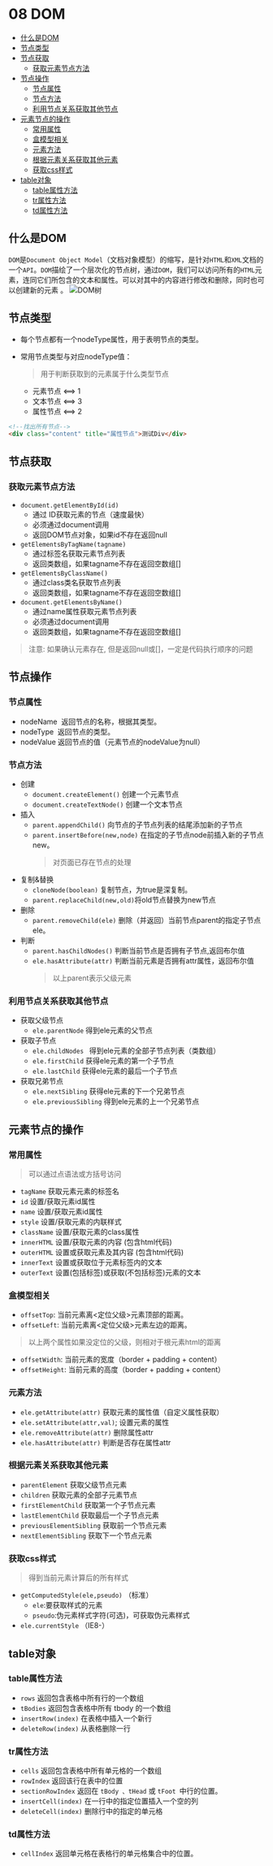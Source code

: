 # 08 DOM
- [什么是DOM](#什么是DOM)
- [节点类型](#节点类型)
- [节点获取](#节点获取)
    - [获取元素节点方法](#获取元素节点方法)
- [节点操作](#节点操作)
    - [节点属性](#节点属性)
    - [节点方法](#节点方法)
    - [利用节点关系获取其他节点](#利用节点关系获取其他节点)
- [元素节点的操作](#元素节点的操作)
    - [常用属性](#常用属性)
    - [盒模型相关](#盒模型相关)
    - [元素方法](#元素方法)
    - [根据元素关系获取其他元素](#根据元素关系获取其他元素)
    - [获取css样式](#获取css样式)
- [table对象](#table对象)
    - [table属性方法](属性方法) 
    - [tr属性方法](tr属性方法)
    - [td属性方法](#td属性方法)

<src-MetaChange></src-MetaChange>

## 什么是DOM
`DOM`是`Document Object Model`（文档对象模型）的缩写，是针对`HTML`和`XML`文档的一个`API`。`DOM`描绘了一个层次化的节点树，通过`DOM`，我们可以访问所有的`HTML`元素，连同它们所包含的文本和属性。可以对其中的内容进行修改和删除，同时也可以创建新的元素
。
![DOM树](https://github.com/CoyleCyq/img/blob/master/docImg/dom_tree.png?raw=true)

## 节点类型
- 每个节点都有一个nodeType属性，用于表明节点的类型。
- 常用节点类型与对应nodeType值：
    > 用于判断获取到的元素属于什么类型节点

    - 元素节点 &lt;==&gt; 1
    - 文本节点 &lt;==&gt; 3
    - 属性节点 &lt;==&gt; 2
```html
<!--找出所有节点-->
<div class="content" title="属性节点">测试Div</div>
```

## 节点获取
### 获取元素节点方法
- `document.getElementById(id)`
  - 通过 ID获取元素的节点（速度最快）
  - 必须通过document调用
  - 返回DOM节点对象，如果id不存在返回null
- `getElementsByTagName(tagname)`
  - 通过标签名获取元素节点列表
  - 返回类数组，如果tagname不存在返回空数组[]
- `getElementsByClassName()`
  - 通过class类名获取节点列表
  - 返回类数组，如果tagname不存在返回空数组[]
- `document.getElementsByName()`
  - 通过name属性获取元素节点列表
  - 必须通过document调用
  - 返回类数组，如果tagname不存在返回空数组[] 

> 注意: 如果确认元素存在, 但是返回null或[]，一定是代码执行顺序的问题

## 节点操作
### 节点属性
- nodeName&nbsp;   返回节点的名称，根据其类型。
- nodeType&nbsp;   返回节点的类型。
- nodeValue   返回节点的值（元素节点的nodeValue为null）

### 节点方法
- 创建
  - `document.createElement()`  创建一个元素节点
  - `document.createTextNode()` 创建一个文本节点
- 插入
  - `parent.appendChild()` 向节点的子节点列表的结尾添加新的子节点
  - `parent.insertBefore(new,node)` 在指定的子节点node前插入新的子节点new。
    > 对页面已存在节点的处理
- 复制&amp;替换
  - `cloneNode(boolean)`  复制节点，为true是深复制。
  - `parent.replaceChild(new,old)`将old节点替换为new节点
- 删除
  - `parent.removeChild(ele)` 删除（并返回）当前节点parent的指定子节点ele。
- 判断
  - `parent.hasChildNodes()` 判断当前节点是否拥有子节点,返回布尔值
  - `ele.hasAttribute(attr)`  判断当前元素是否拥有attr属性，返回布尔值
    > 以上parent表示父级元素


### 利用节点关系获取其他节点
- 获取父级节点
    - `ele.parentNode`  得到ele元素的父节点
- 获取子节点 
    - `ele.childNodes ` 得到ele元素的全部子节点列表（类数组）
    - `ele.firstChild`  获得ele元素的第一个子节点
    - `ele.lastChild`   获得ele元素的最后一个子节点
- 获取兄弟节点
    - `ele.nextSibling` 获得ele元素的下一个兄弟节点
    - `ele.previousSibling` 得到ele元素的上一个兄弟节点


## 元素节点的操作
### 常用属性
> 可以通过点语法或方括号访问

- `tagName` 获取元素元素的标签名
- `id` 设置/获取元素id属性
- `name` 设置/获取元素id属性
- `style` 设置/获取元素的内联样式
- `className` 设置/获取元素的class属性
- `innerHTML` 设置/获取元素的内容 (包含html代码)
- `outerHTML` 设置或获取元素及其内容 (包含html代码)
- `innerText` 设置或获取位于元素标签内的文本
- `outerText` 设置(包括标签)或获取(不包括标签)元素的文本

### 盒模型相关
- `offsetTop`: 当前元素离&lt;定位父级&gt;元素顶部的距离。
- `offsetLeft`: 当前元素离&lt;定位父级&gt;元素左边的距离。
> 以上两个属性如果没定位的父级，则相对于根元素html的距离

- `offsetWidth`: 当前元素的宽度（border + padding + content）
- `offsetHeight`: 当前元素的高度（border + padding + content）

### 元素方法
- `ele.getAttribute(attr)` 获取元素的属性值（自定义属性获取）
- `ele.setAttribute(attr,val)`; 设置元素的属性
- `ele.removeAttribute(attr)` 删除属性attr
- `ele.hasAttribute(attr)` 判断是否存在属性attr

### 根据元素关系获取其他元素
- `parentElement`  获取父级节点元素
- `children` 获取元素的全部子元素节点
- `firstElementChild` 获取第一个子节点元素
- `lastElementChild` 获取最后一个子节点元素
- `previousElementSibling` 获取前一个节点元素
- `nextElementSibling` 获取下一个节点元素


### 获取css样式
> 得到当前元素计算后的所有样式

- `getComputedStyle(ele,pseudo)` （标准）
    - `ele`:要获取样式的元素
    - `pseudo`:伪元素样式字符(可选)，可获取伪元素样式
- `ele.currentStyle` （IE8-）

## table对象
### table属性方法
- `rows` 返回包含表格中所有行的一个数组
- `tBodies` 返回包含表格中所有 tbody 的一个数组
- `insertRow(index)` 在表格中插入一个新行
- `deleteRow(index)` 从表格删除一行

### tr属性方法
- `cells` 返回包含表格中所有单元格的一个数组
- `rowIndex` 返回该行在表中的位置
- `sectionRowIndex` 返回在 `tBody 、tHead` 或 `tFoot `中行的位置。
- `insertCell(index)` 在一行中的指定位置插入一个空的列
- `deleteCell(index)` 删除行中的指定的单元格

### td属性方法
- `cellIndex` 返回单元格在表格行的单元格集合中的位置。
